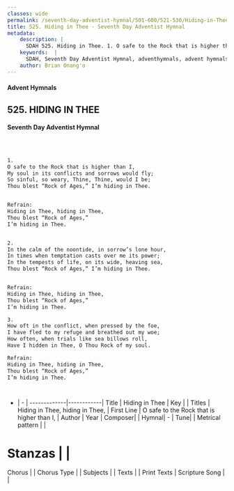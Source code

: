 ```yaml
---
classes: wide
permalink: /seventh-day-adventist-hymnal/501-600/521-530/Hiding-in-Thee/
title: 525. Hiding in Thee - Seventh Day Adventist Hymnal
metadata:
    description: |
      SDAH 525. Hiding in Thee. 1. O safe to the Rock that is higher than I, My soul in its conflicts and sorrows would fly; So sinful, so weary, Thine, Thine, would I be; Thou blest “Rock of Ages,” I’m hiding in Thee. 
    keywords:  |
      SDAH, Seventh Day Adventist Hymnal, adventhymnals, advent hymnals, Hiding in Thee, O safe to the Rock that is higher than I, ,Hiding in Thee, hiding in Thee,
    author: Brian Onang'o
---
```


#### Advent Hymnals
## 525. HIDING IN THEE
#### Seventh Day Adventist Hymnal

```txt



1.
O safe to the Rock that is higher than I,
My soul in its conflicts and sorrows would fly;
So sinful, so weary, Thine, Thine, would I be;
Thou blest “Rock of Ages,” I’m hiding in Thee.


Refrain:
Hiding in Thee, hiding in Thee,
Thou blest “Rock of Ages,”
I’m hiding in Thee.


2.
In the calm of the noontide, in sorrow’s lone hour,
In times when temptation casts over me its power;
In the tempests of life, on its wide, heaving sea,
Thou blest “Rock of Ages,“ I’m hiding in Thee.


Refrain:
Hiding in Thee, hiding in Thee,
Thou blest “Rock of Ages,”
I’m hiding in Thee.

3.
How oft in the conflict, when pressed by the foe,
I have fled to my refuge and breathed out my woe;
How often, when trials like sea billows roll,
Have I hidden in Thee, O Thou Rock of my soul.

Refrain:
Hiding in Thee, hiding in Thee,
Thou blest “Rock of Ages,”
I’m hiding in Thee.




```

- |   -  |
-------------|------------|
Title | Hiding in Thee |
Key |  |
Titles | Hiding in Thee, hiding in Thee, |
First Line | O safe to the Rock that is higher than I, |
Author | 
Year | 
Composer|  |
Hymnal|  - |
Tune|  |
Metrical pattern | |
# Stanzas |  |
Chorus |  |
Chorus Type |  |
Subjects |  |
Texts |  |
Print Texts | 
Scripture Song |  |
  
